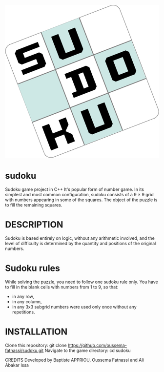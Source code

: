 <p align="center">
  <img src="assets/images/logo.png" alt="Sudoku logo"/>
</p>

# sudoku
Sudoku game project in C++
It's popular form of number game. In its simplest and most common configuration, sudoku consists of a 9 × 9 grid with numbers appearing in some of the squares. The object of the puzzle is to fill the remaining squares.

# DESCRIPTION
Sudoku is based entirely on logic, without any arithmetic involved, and the level of difficulty is determined by the quantity and positions of the original numbers.

# Sudoku rules
While solving the puzzle, you need to follow one sudoku rule only. You have to fill in the blank cells with numbers from 1 to 9, so that:
- in any row, 
- in any column,
- in any 3x3 subgrid
numbers were used only once without any repetitions.

# INSTALLATION
Clone this repository: git clone https://github.com/oussema-fatnassi/sudoku.git 
Navigate to the game directory: cd sudoku

CREDITS
Developed by Baptiste APPRIOU, Oussema Fatnassi and Ali Abakar Issa